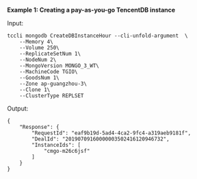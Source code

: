 **Example 1: Creating a pay-as-you-go TencentDB instance**



Input: 

```
tccli mongodb CreateDBInstanceHour --cli-unfold-argument  \
    --Memory 4\
    --Volume 250\
    --ReplicateSetNum 1\
    --NodeNum 2\
    --MongoVersion MONGO_3_WT\
    --MachineCode TGIO\
    --GoodsNum 1\
    --Zone ap-guangzhou-3\
    --Clone 1\
    --ClusterType REPLSET
```

Output: 
```
{
    "Response": {
        "RequestId": "eaf9b19d-5ad4-4ca2-9fc4-a319aeb9181f",
        "DealId": "20190709160000003502416120946732",
        "InstanceIds": [
            "cmgo-m26c6jsf"
        ]
    }
}
```


